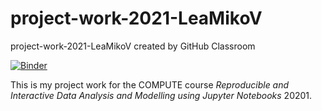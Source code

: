 # project-work-2021-LeaMikoV
project-work-2021-LeaMikoV created by GitHub Classroom

[![Binder](https://mybinder.org/badge_logo.svg)](https://mybinder.org/v2/gh/teokem/project-work-2021-LeaMikoV/HEAD)

This is my project work for the COMPUTE course *Reproducible and Interactive Data Analysis and Modelling using Jupyter Notebooks* 20201.

